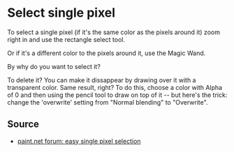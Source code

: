 ﻿# Select single pixel

To select a single pixel (if it's the same color as the pixels around it) zoom right in and use the rectangle select tool.

Or if it's a different color to the pixels around it, use the Magic Wand.

By why do you want to select it?

To delete it? You can make it dissappear by drawing over it with a transparent color. Same result, right? To do this,  choose a color with Alpha of 0 and then using the pencil tool to draw on top of it -- but here's the trick: change the 'overwrite' setting from "Normal blending" to "Overwrite".

## Source

 * [paint.net forum: easy single pixel selection](http://forums.getpaint.net/index.php?/topic/2408-easy-single-pixel-selection/)